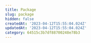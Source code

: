 ```yaml
---
title: Package
slug: package
hidden: false
createdAt: '2023-04-12T15:55:04.024Z'
updatedAt: '2023-04-12T15:55:04.024Z'
category: 64515c3b7df88700248e78b3
---
```


